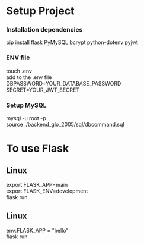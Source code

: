 <h1>Setup Project</h1>
<h3>Installation dependencies</h3>
pip install flask PyMySQL bcrypt python-dotenv pyjwt

<h3>ENV file</h3>
touch .env
<br>
<h7>add to the .env file<h7><br>
DBPASSWORD=YOUR_DATABASE_PASSWORD
<br>
SECRET=YOUR_JWT_SECRET

<h3>Setup MySQL</h3>
mysql -u root -p
<br>
source ./backend_glo_2005/sql/dbcommand.sql
<h1>To use Flask</h3>
<h2>Linux</h2>
export FLASK_APP=main
<br>
export FLASK_ENV=development
<br>
flask run
<h2>Linux</h2>
env:FLASK_APP = "hello"
<br>
flask run
